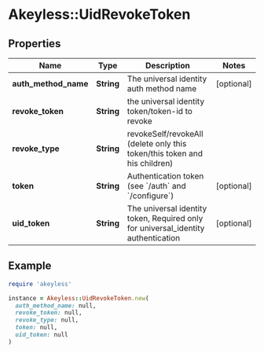 # Akeyless::UidRevokeToken

## Properties

| Name | Type | Description | Notes |
| ---- | ---- | ----------- | ----- |
| **auth_method_name** | **String** | The universal identity auth method name | [optional] |
| **revoke_token** | **String** | the universal identity token/token-id to revoke |  |
| **revoke_type** | **String** | revokeSelf/revokeAll (delete only this token/this token and his children) |  |
| **token** | **String** | Authentication token (see &#x60;/auth&#x60; and &#x60;/configure&#x60;) | [optional] |
| **uid_token** | **String** | The universal identity token, Required only for universal_identity authentication | [optional] |

## Example

```ruby
require 'akeyless'

instance = Akeyless::UidRevokeToken.new(
  auth_method_name: null,
  revoke_token: null,
  revoke_type: null,
  token: null,
  uid_token: null
)
```

